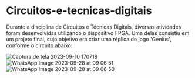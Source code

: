 # Circuitos-e-tecnicas-digitais

Durante a disciplina de Circuitos e Técnicas Digitais, diversas atividades foram desenvolvidas utilizando o dispositivo FPGA. Uma delas consistiu em um projeto final, cujo objetivo era criar uma réplica do jogo 'Genius', conforme o circuito abaixo:



![Captura de tela 2023-09-10 170718](https://github.com/victoriavllso/Circuitos-e-tecnicas-digitais/assets/128431650/ec3a2e68-c9cf-48db-a404-361303dd0805)
![WhatsApp Image 2023-09-28 at 09 06 51](https://github.com/victoriavllso/Circuitos-e-tecnicas-digitais/assets/128431650/d2bf3d0b-795a-4cf5-b38e-03014cf77564)
![WhatsApp Image 2023-09-28 at 09 06 50](https://github.com/victoriavllso/Circuitos-e-tecnicas-digitais/assets/128431650/4358b955-f6e9-4922-8a22-f8ac387948c5)

